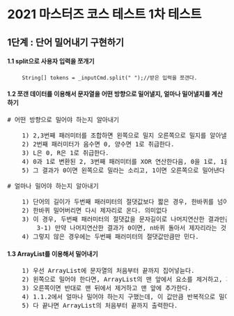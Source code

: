 # 2021 마스터즈 코스 테스트 1차 테스트
## 1단계 : 단어 밀어내기 구현하기
#### 1.1 split으로 사용자 입력을 쪼개기
<Pre>
    <code>String[] tokens = _inputCmd.split(" ");//받은 입력을 쪼갠다.</code>
</Pre>
#### 1.2 쪼갠 데이터를 이용해서 문자열을 어떤 방향으로 밀어낼지, 얼마나 밀어낼지를 계산하기
<Pre>
# 어떤 방향으로 밀어야 하는지 알아내기

    1) 2,3번째 패러미터를 조합하면 왼쪽으로 밀지 오른쪽으로 밀지를 알아낼 수 있다.
    2) 2번째 패러미터가 음수면 0, 양수면 1로 취급한다. 
    3) L은 0, R은 1로 취급한다.
    4) 0과 1로 변환된 2, 3번째 패러미터를 XOR 연산한다음, 0을 1로, 1을 0으로 변환한다
    5) 그 결과가 0이면 왼쪽으로 밀라는 소리고, 1이면 오른쪽으로 밀어낸다 
    
# 얼마나 밀어야 하는지 알아내기

    1) 단어의 길이가 두번째 패러미터의 절댓값보다 짧은 경우, 한바퀴를 넘어서 단어를 밀게 된다
    2) 한바퀴 밀어버리면 다시 제자리로 온다. 의미없다
    3) 이 경우, 두번째 패러미터의 절댓값을 문자길이로 나머지연산한 결과만큼 단어를 민다.
        3-1) 만약 나머지연산한 결과가 0이면, n바퀴 돌아서 제자리라는 것이므로, 원래 단어를 출력한다. 
    4) 그렇지 않은 경우에는 두번째 패러미터의 절댓값만큼만 민다.
</Pre>
#### 1.3 ArrayList를 이용해서 밀어내기
<pre>
    1) 우선 ArrayList<Character>에 문자열의 처음부터 끝까지 집어넣늗다.
    2) 왼쪽으로 밀어야 한다면, ArrayList의 맨 앞에서 요소를 제거하고, 제거한 값을 맨 뒤에 추가시킨다.
    3) 오른쪽이면 반대로 맨 뒤에서 제거하고 맨 앞에 추가한다.
    4) 1.1.2에서 얼마나 밀어야 하는지 구했는데, 이 값만큼 반복적으로 밀어준다.
    5) 다 끝나면 ArrayList의 처음부터 끝까지 출력한다.
</pre>